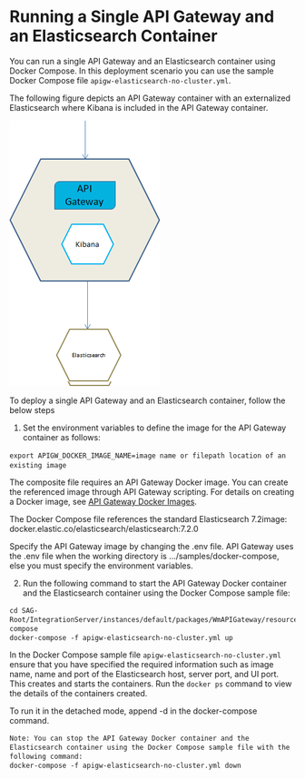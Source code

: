 # Running a Single API Gateway and an Elasticsearch Container

You can run a single API Gateway and an Elasticsearch container using Docker Compose. In this deployment scenario you can use the sample Docker Compose file `apigw-elasticsearch-no-cluster.yml`.

The following figure depicts an API Gateway container with an externalized Elasticsearch where Kibana is included in the API Gateway container.

![APIGateway_and_externalES.png](../images/1.%20APIGateway_and_externalES.png)

To deploy a single API Gateway and an Elasticsearch container, follow the below steps

1. Set the environment variables to define the image for the API Gateway container as follows:

  ```export APIGW_DOCKER_IMAGE_NAME=image name or filepath location of an existing image```
  
  The composite file requires an API Gateway Docker image. You can create the referenced image through API Gateway scripting. For details on creating a Docker image, see [API Gateway Docker Images](../#api-gateway-docker-images).
  
  The Docker Compose file references the standard Elasticsearch 7.2image: docker.elastic.co/elasticsearch/elasticsearch:7.2.0
  
  Specify the API Gateway image by changing the .env file. API Gateway uses the .env file when the working directory is .../samples/docker-compose, else you must specify the environment variables.

2. Run the following command to start the API Gateway Docker container and the Elasticsearch container using the Docker Compose sample file:

  ```
  cd SAG-Root/IntegrationServer/instances/default/packages/WmAPIGateway/resources/samples/docker-compose
  docker-compose -f apigw-elasticsearch-no-cluster.yml up
  ```
  
  In the Docker Compose sample file `apigw-elasticsearch-no-cluster.yml` ensure that you have specified the required information such as image name, name and port of the Elasticsearch host, server port, and UI port. This creates and starts the containers. Run the `docker ps` command to view the details of the containers created.
  
  To run it in the detached mode, append -d in the docker-compose command.
  ```
  Note: You can stop the API Gateway Docker container and the Elasticsearch container using the Docker Compose sample file with the following command:
  docker-compose -f apigw-elasticsearch-no-cluster.yml down
  ```
  
